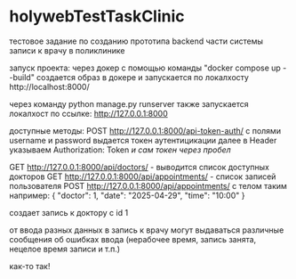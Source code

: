 # holywebTestTaskClinic
тестовое задание по созданию прототипа backend части системы записи к врачу в поликлинике

запуск проекта:
через докер с помощью команды "docker compose up --build" создается образ в докере и запускается по локалхосту http://localhost:8000/

через команду python manage.py runserver также запускается локалхост по ссылке: http://127.0.0.1:8000

доступные методы:
POST http://127.0.0.1:8000/api-token-auth/ с полями username и password выдается токен аутентицикации
далее в Header указываем Authorization: Token *и сам токен через пробел*

GET http://127.0.0.1:8000/api/doctors/ - выводится список доступных докторов
GET http://127.0.0.1:8000/api/appointments/ - список записей пользователя
POST http://127.0.0.1:8000/api/appointments/ с телом таким например:
{
  "doctor": 1,
  "date": "2025-04-29",
  "time": "10:00"
} 

создает запись к доктору с id 1

от ввода разных данных в запись к врачу могут выдаваться различные сообщения об ошибках ввода (нерабочее время, запись занята, нецелое время записи и т.п.)

как-то так!

